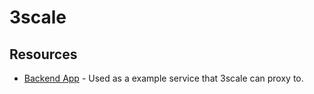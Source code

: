 # 3scale


## Resources
- [Backend App](./backend-app) - Used as a example service that 3scale can proxy to. 